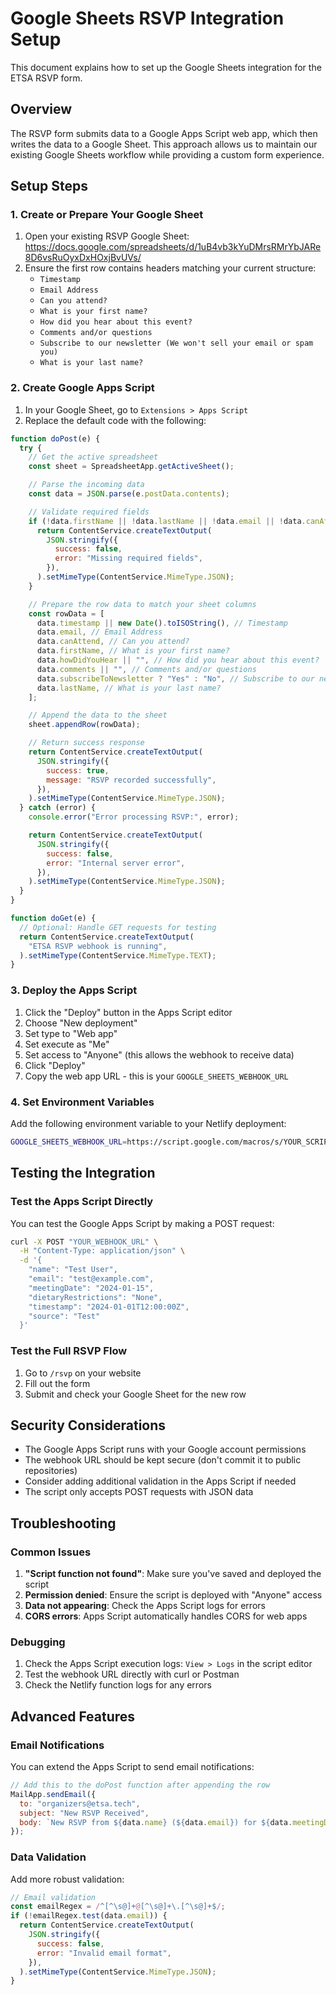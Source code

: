 # Google Sheets RSVP Integration Setup

This document explains how to set up the Google Sheets integration for the ETSA RSVP form.

## Overview

The RSVP form submits data to a Google Apps Script web app, which then writes the data to a Google Sheet. This approach allows us to maintain our existing Google Sheets workflow while providing a custom form experience.

## Setup Steps

### 1. Create or Prepare Your Google Sheet

1. Open your existing RSVP Google Sheet: https://docs.google.com/spreadsheets/d/1uB4vb3kYuDMrsRMrYbJARe8D6vsRuOyxDxHOxjBvUVs/
2. Ensure the first row contains headers matching your current structure:
   - `Timestamp`
   - `Email Address`
   - `Can you attend?`
   - `What is your first name?`
   - `How did you hear about this event?`
   - `Comments and/or questions`
   - `Subscribe to our newsletter (We won't sell your email or spam you)`
   - `What is your last name?`

### 2. Create Google Apps Script

1. In your Google Sheet, go to `Extensions > Apps Script`
2. Replace the default code with the following:

```javascript
function doPost(e) {
  try {
    // Get the active spreadsheet
    const sheet = SpreadsheetApp.getActiveSheet();

    // Parse the incoming data
    const data = JSON.parse(e.postData.contents);

    // Validate required fields
    if (!data.firstName || !data.lastName || !data.email || !data.canAttend) {
      return ContentService.createTextOutput(
        JSON.stringify({
          success: false,
          error: "Missing required fields",
        }),
      ).setMimeType(ContentService.MimeType.JSON);
    }

    // Prepare the row data to match your sheet columns
    const rowData = [
      data.timestamp || new Date().toISOString(), // Timestamp
      data.email, // Email Address
      data.canAttend, // Can you attend?
      data.firstName, // What is your first name?
      data.howDidYouHear || "", // How did you hear about this event?
      data.comments || "", // Comments and/or questions
      data.subscribeToNewsletter ? "Yes" : "No", // Subscribe to our newsletter
      data.lastName, // What is your last name?
    ];

    // Append the data to the sheet
    sheet.appendRow(rowData);

    // Return success response
    return ContentService.createTextOutput(
      JSON.stringify({
        success: true,
        message: "RSVP recorded successfully",
      }),
    ).setMimeType(ContentService.MimeType.JSON);
  } catch (error) {
    console.error("Error processing RSVP:", error);

    return ContentService.createTextOutput(
      JSON.stringify({
        success: false,
        error: "Internal server error",
      }),
    ).setMimeType(ContentService.MimeType.JSON);
  }
}

function doGet(e) {
  // Optional: Handle GET requests for testing
  return ContentService.createTextOutput(
    "ETSA RSVP webhook is running",
  ).setMimeType(ContentService.MimeType.TEXT);
}
```

### 3. Deploy the Apps Script

1. Click the "Deploy" button in the Apps Script editor
2. Choose "New deployment"
3. Set type to "Web app"
4. Set execute as "Me"
5. Set access to "Anyone" (this allows the webhook to receive data)
6. Click "Deploy"
7. Copy the web app URL - this is your `GOOGLE_SHEETS_WEBHOOK_URL`

### 4. Set Environment Variables

Add the following environment variable to your Netlify deployment:

```bash
GOOGLE_SHEETS_WEBHOOK_URL=https://script.google.com/macros/s/YOUR_SCRIPT_ID/exec
```

## Testing the Integration

### Test the Apps Script Directly

You can test the Google Apps Script by making a POST request:

```bash
curl -X POST "YOUR_WEBHOOK_URL" \
  -H "Content-Type: application/json" \
  -d '{
    "name": "Test User",
    "email": "test@example.com",
    "meetingDate": "2024-01-15",
    "dietaryRestrictions": "None",
    "timestamp": "2024-01-01T12:00:00Z",
    "source": "Test"
  }'
```

### Test the Full RSVP Flow

1. Go to `/rsvp` on your website
2. Fill out the form
3. Submit and check your Google Sheet for the new row

## Security Considerations

- The Google Apps Script runs with your Google account permissions
- The webhook URL should be kept secure (don't commit it to public repositories)
- Consider adding additional validation in the Apps Script if needed
- The script only accepts POST requests with JSON data

## Troubleshooting

### Common Issues

1. **"Script function not found"**: Make sure you've saved and deployed the script
2. **Permission denied**: Ensure the script is deployed with "Anyone" access
3. **Data not appearing**: Check the Apps Script logs for errors
4. **CORS errors**: Apps Script automatically handles CORS for web apps

### Debugging

1. Check the Apps Script execution logs: `View > Logs` in the script editor
2. Test the webhook URL directly with curl or Postman
3. Check the Netlify function logs for any errors

## Advanced Features

### Email Notifications

You can extend the Apps Script to send email notifications:

```javascript
// Add this to the doPost function after appending the row
MailApp.sendEmail({
  to: "organizers@etsa.tech",
  subject: "New RSVP Received",
  body: `New RSVP from ${data.name} (${data.email}) for ${data.meetingDate}`,
});
```

### Data Validation

Add more robust validation:

```javascript
// Email validation
const emailRegex = /^[^\s@]+@[^\s@]+\.[^\s@]+$/;
if (!emailRegex.test(data.email)) {
  return ContentService.createTextOutput(
    JSON.stringify({
      success: false,
      error: "Invalid email format",
    }),
  ).setMimeType(ContentService.MimeType.JSON);
}
```
